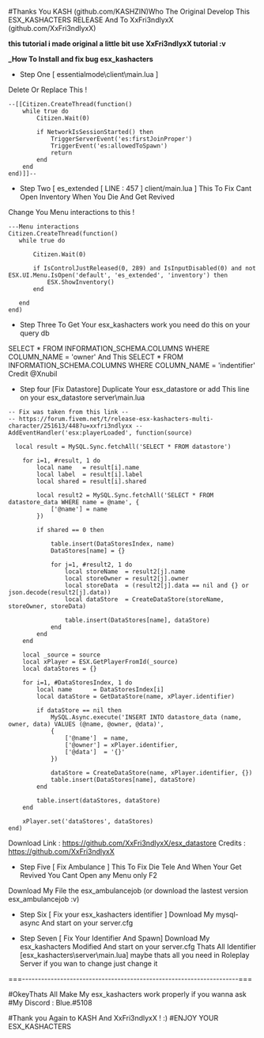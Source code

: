 #Thanks You KASH (github.com/KASHZIN)Who The Original Develop This ESX_KASHACTERS RELEASE And To XxFri3ndlyxX (github.com/XxFri3ndlyxX)

**this tutorial i made original a little bit use XxFri3ndlyxX tutorial :v**

**_How To Install and fix bug esx_kashacters**

- Step One [ essentialmode\client\main.lua ]

Delete Or Replace This !

```
--[[Citizen.CreateThread(function()
	while true do
		Citizen.Wait(0)

		if NetworkIsSessionStarted() then
			TriggerServerEvent('es:firstJoinProper')
			TriggerEvent('es:allowedToSpawn')
			return
		end
	end
end)]]--
```

- Step Two [ es_extended [ LINE : 457 ] client/main.lua ]
This To Fix Cant Open Inventory When You Die And Get Revived

Change You Menu interactions to this !
 
 ```
 ---Menu interactions
Citizen.CreateThread(function()
	while true do
		
		Citizen.Wait(0)

		if IsControlJustReleased(0, 289) and IsInputDisabled(0) and not ESX.UI.Menu.IsOpen('default', 'es_extended', 'inventory') then
			ESX.ShowInventory()
		end

	end
end)
```

- Step Three 
To Get Your esx_kashacters work you need do this on your query db

SELECT * FROM INFORMATION_SCHEMA.COLUMNS WHERE COLUMN_NAME = 'owner'
And This
SELECT * FROM INFORMATION_SCHEMA.COLUMNS WHERE COLUMN_NAME = 'indentifier'
Credit @Xnubil

- Step four [Fix Datastore]
Duplicate Your esx_datastore or add This line on your esx_datastore server\main.lua

```
-- Fix was taken from this link --
-- https://forum.fivem.net/t/release-esx-kashacters-multi-character/251613/448?u=xxfri3ndlyxx --
AddEventHandler('esx:playerLoaded', function(source)

  local result = MySQL.Sync.fetchAll('SELECT * FROM datastore')

	for i=1, #result, 1 do
		local name   = result[i].name
		local label  = result[i].label
		local shared = result[i].shared

		local result2 = MySQL.Sync.fetchAll('SELECT * FROM datastore_data WHERE name = @name', {
			['@name'] = name
		})

		if shared == 0 then

			table.insert(DataStoresIndex, name)
			DataStores[name] = {}

			for j=1, #result2, 1 do
				local storeName  = result2[j].name
				local storeOwner = result2[j].owner
				local storeData  = (result2[j].data == nil and {} or json.decode(result2[j].data))
				local dataStore  = CreateDataStore(storeName, storeOwner, storeData)

				table.insert(DataStores[name], dataStore)
			end
		end
	end

	local _source = source
	local xPlayer = ESX.GetPlayerFromId(_source)
  	local dataStores = {}
  
	for i=1, #DataStoresIndex, 1 do
		local name      = DataStoresIndex[i]
		local dataStore = GetDataStore(name, xPlayer.identifier)

		if dataStore == nil then
			MySQL.Async.execute('INSERT INTO datastore_data (name, owner, data) VALUES (@name, @owner, @data)',
			{
				['@name']  = name,
				['@owner'] = xPlayer.identifier,
				['@data']  = '{}'
			})

			dataStore = CreateDataStore(name, xPlayer.identifier, {})
			table.insert(DataStores[name], dataStore)
		end

		table.insert(dataStores, dataStore)
	end

	xPlayer.set('dataStores', dataStores)
end)
```

Download Link : https://github.com/XxFri3ndlyxX/esx_datastore
Credits : https://github.com/XxFri3ndlyxX

- Step Five [ Fix Ambulance ]
This To Fix Die Tele And When Your Get Revived You Cant Open any Menu only F2

Download My File the esx_ambulancejob (or download the lastest version esx_ambulancejob :v)

- Step Six [ Fix your esx_kashacters identifier ]
Download My mysql-async And start on your server.cfg

- Step Seven [ Fix Your Identifier And Spawn] 
Download My esx_kashacters Modified And start on your server.cfg
Thats All Identifier [esx_kashacters\server\main.lua] maybe thats all
you need in Roleplay Server if you wan to change just change it 

===--------------------------------------------------------------------===

#OkeyThats All Make My esx_kashacters work properly if you wanna ask
#My Discord : Blue.#5108

#Thank you Again to KASH And XxFri3ndlyxX ! :)
#ENJOY YOUR ESX_KASHACTERS



